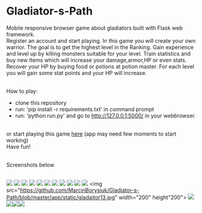 # Gladiator-s-Path

Mobile responsive browser game about gladiators built with Flask web framework.<br />
Register an account and start playing. In this game you will create your own warrior. The goal is to get the highest level in the Ranking.
Gain experience and level up by killing monsters suitable for your level. Train statistics and buy new Items which will increase your damage,armor,HP or even stats.
Recover your HP by buying food or potions at potion master. For each level you will gain some stat points and your HP will increase.<br /><br />

How to play:<br />
- clone this repository<br />
- run: 'pip install -r requirements.txt' in command prompt <br />
- run: 'python run.py' and go to http://127.0.0.1:5000/ in your webbrowser.<br /><br />

or start playing this game <a href="https://gladiatorpath.herokuapp.com/">here</a> (app may need few moments to start working)<br />
Have fun!<br /><br />

Screenshots below<br /><br />

![](app/static/gladiator2.png)
![](app/static/gladiator3.png)
![](app/static/gladiator4.png)
![](app/static/gladiator5.png)
![](app/static/gladiator6.png)
![](app/static/gladaitor7.png)
![](app/static/gladiator8.png)
![](app/static/gladiator9.png)
![](app/static/gladaitor10.png)
![](app/static/gladaitor11.png)
![](app/static/gladaitor12.png)
<img src="https://github.com/MarcinBorysiuk/Gladiator-s-Path/blob/master/app/static/gladaitor13.jpg" width="200" height"200">
![](app/static/gladaitor14.jpg)![](app/static/gladaitor15.jpg)![](app/static/gladaitor16.jpg)![](app/static/gladaitor17.jpg)
